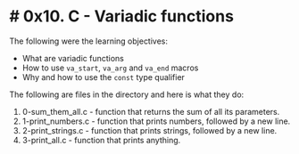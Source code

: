 # # 0x10. C - Variadic functions
The following were the learning objectives:
-   What are variadic functions
-   How to use  `va_start`,  `va_arg`  and  `va_end`  macros
-   Why and how to use the  `const`  type qualifier

The following are files in the directory and  here is what they do:
1. 0-sum_them_all.c - function that returns the sum of all its parameters.
2. 1-print_numbers.c - function that prints numbers, followed by a new line.
3. 2-print_strings.c - function that prints strings, followed by a new line.
4. 3-print_all.c - function that prints anything.